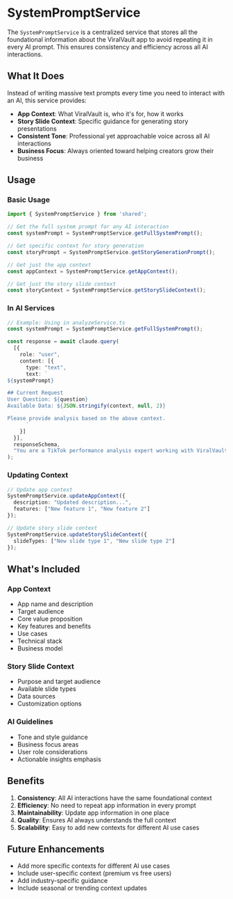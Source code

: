 # SystemPromptService

The `SystemPromptService` is a centralized service that stores all the foundational information about the ViralVault app to avoid repeating it in every AI prompt. This ensures consistency and efficiency across all AI interactions.

## What It Does

Instead of writing massive text prompts every time you need to interact with an AI, this service provides:

- **App Context**: What ViralVault is, who it's for, how it works
- **Story Slide Context**: Specific guidance for generating story presentations
- **Consistent Tone**: Professional yet approachable voice across all AI interactions
- **Business Focus**: Always oriented toward helping creators grow their business

## Usage

### Basic Usage

```typescript
import { SystemPromptService } from 'shared';

// Get the full system prompt for any AI interaction
const systemPrompt = SystemPromptService.getFullSystemPrompt();

// Get specific context for story generation
const storyPrompt = SystemPromptService.getStoryGenerationPrompt();

// Get just the app context
const appContext = SystemPromptService.getAppContext();

// Get just the story slide context
const storyContext = SystemPromptService.getStorySlideContext();
```

### In AI Services

```typescript
// Example: Using in analyzeService.ts
const systemPrompt = SystemPromptService.getFullSystemPrompt();

const response = await claude.query(
  [{
    role: "user",
    content: [{
      type: "text",
      text: `
${systemPrompt}

## Current Request
User Question: ${question}
Available Data: ${JSON.stringify(context, null, 2)}

Please provide analysis based on the above context.
      `
    }]
  }],
  responseSchema,
  "You are a TikTok performance analysis expert working with ViralVault..."
);
```

### Updating Context

```typescript
// Update app context
SystemPromptService.updateAppContext({
  description: "Updated description...",
  features: ["New feature 1", "New feature 2"]
});

// Update story slide context
SystemPromptService.updateStorySlideContext({
  slideTypes: ["New slide type 1", "New slide type 2"]
});
```

## What's Included

### App Context
- App name and description
- Target audience
- Core value proposition
- Key features and benefits
- Use cases
- Technical stack
- Business model

### Story Slide Context
- Purpose and target audience
- Available slide types
- Data sources
- Customization options

### AI Guidelines
- Tone and style guidance
- Business focus areas
- User role considerations
- Actionable insights emphasis

## Benefits

1. **Consistency**: All AI interactions have the same foundational context
2. **Efficiency**: No need to repeat app information in every prompt
3. **Maintainability**: Update app information in one place
4. **Quality**: Ensures AI always understands the full context
5. **Scalability**: Easy to add new contexts for different AI use cases

## Future Enhancements

- Add more specific contexts for different AI use cases
- Include user-specific context (premium vs free users)
- Add industry-specific guidance
- Include seasonal or trending context updates 
